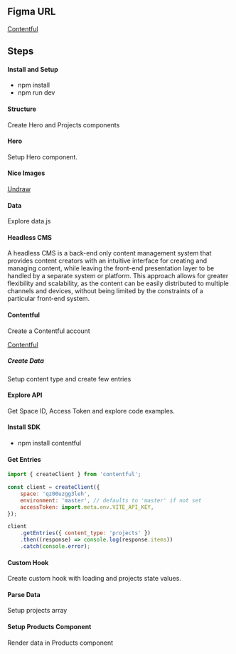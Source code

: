 ## Figma URL

[Contentful](https://www.figma.com/file/XtVr3JRCGWyZESYxd9EhZK/Contentful?node-id=0%3A1&t=SNnU6FgNUQXktIFb-1)

## Steps

#### Install and Setup

- npm install
- npm run dev

#### Structure

Create Hero and Projects components

#### Hero

Setup Hero component.

#### Nice Images

[Undraw](https://undraw.co/)

#### Data

Explore data.js

#### Headless CMS

A headless CMS is a back-end only content management system that provides content creators with an intuitive interface for creating and managing content, while leaving the front-end presentation layer to be handled by a separate system or platform. This approach allows for greater flexibility and scalability, as the content can be easily distributed to multiple channels and devices, without being limited by the constraints of a particular front-end system.

#### Contentful

Create a Contentful account

[Contentful ](https://www.contentful.com/)

##### Create Data

Setup content type and create few entries

#### Explore API

Get Space ID, Access Token and explore code examples.


#### Install SDK

- npm install contentful

#### Get Entries

```js
import { createClient } from 'contentful';

const client = createClient({
	space: 'qz00uzgg3leh',
	environment: 'master', // defaults to 'master' if not set
	accessToken: import.meta.env.VITE_API_KEY,
});

client
	.getEntries({ content_type: 'projects' })
	.then((response) => console.log(response.items))
	.catch(console.error);
```

#### Custom Hook

Create custom hook with loading and projects state values.

#### Parse Data

Setup projects array

#### Setup Products Component

Render data in Products component
